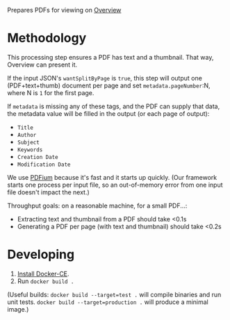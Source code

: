 Prepares PDFs for viewing on
[Overview](https://github.com/overview/overview-server)

# Methodology

This processing step ensures a PDF has text and a thumbnail. That way,
Overview can present it.

If the input JSON's `wantSplitByPage` is `true`, this step will output one
(PDF+text+thumb) document per page and set `metadata.pageNumber`:N, where N is
`1` for the first page.

If `metadata` is missing any of these tags, and the PDF can supply that data,
the metadata value will be filled in the output (or each page of output):

* `Title`
* `Author`
* `Subject`
* `Keywords`
* `Creation Date`
* `Modification Date`

We use [PDFium](https://pdfium.googlesource.com/pdfium/) because it's fast
and it starts up quickly. (Our framework starts one process per input file,
so an out-of-memory error from one input file doesn't impact the next.)

Throughput goals: on a reasonable machine, for a small PDF...:

* Extracting text and thumbnail from a PDF should take <0.1s
* Generating a PDF per page (with text and thumbnail) should take <0.2s

# Developing

1. [Install Docker-CE](https://docs.docker.com/engine/installation/).
1. Run `docker build .`

(Useful builds: `docker build --target=test .` will compile binaries and run
unit tests. `docker build --target=production .` will produce a minimal image.)
